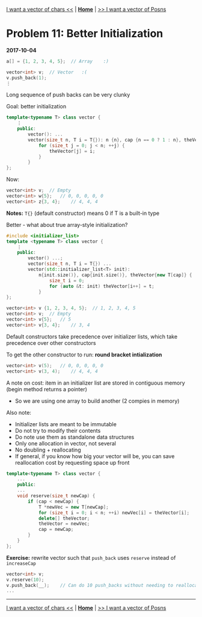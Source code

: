 [I want a vector of chars <<](./problem_10.md) | [**Home**](../README.md) | [>> I want a vector of Posns](./problem_12.md)

# Problem 11: Better Initialization
**2017-10-04**

```C++
a[] = {1, 2, 3, 4, 5};  // Array    :)

vector<int> v;  // Vector   :(
v.push_back(1);
⋮
```

Long sequence of push backs can be very clunky

Goal: better initialization

```C++
template<typename T> class vector {
    ⋮
    public:
        vector(): ...
        vector(size_t n, T i = T{}): n {n}, cap {n == 0 ? 1 : n}, theVector{new T[cap]} {
            for (size_t j = 0; j < n; ++j) {
                theVector[j] = i;
            }
        }
};
```

Now:

```C++
vector<int> v;  // Empty
vector<int> w{5};   // 0, 0, 0, 0, 0
vector<int> z{3, 4};    // 4, 4, 4
```

**Notes:** `T{}` (default constructor) means 0 if T is a built-in type

Better - what about true array-style initialization?

```C++
#include <initializer_list>
template <typename T> class vector {
    ⋮
    public:
        vector() ...;
        vector(size_t n, T i = T{}) ...
        vector(std::initializer_list<T> init): 
            n{init.size()}, cap{init.size()}, theVector{new T[cap]} {
                size_t i = 0;
                for (auto &t: init) theVector[i++] = t;
            }
};

vector<int> v {1, 2, 3, 4, 5};  // 1, 2, 3, 4, 5
vector<int> v;  // Empty
vector<int> v{5};   // 5
vector<int> v{3, 4};    // 3, 4
```

Default constructors take precedence over initializer lists, which take precedence over other constructors

To get the other constructor to run: **round bracket intialization**

```C++
vector<int> v(5);   // 0, 0, 0, 0, 0
vector<int> v(3, 4);    // 4, 4, 4
```

A note on cost: item in an initializer list are stored in contiguous memory (begin method returns a pointer)
- So we are using one array to build another (2 compies in memory)

Also note:
- Initializer lists are meant to be immutable
- Do not try to modify their contents
- Do note use them as standalone data structures
- Only one allocation in vector, not several
- No doubling + reallocating
- If general, if you know how big your vector will be, you can save reallocation cost by requesting space up front

```C++
template<typename T> class vector {
    ...
    public:
    ...
    void reserve(size_t newCap) {
        if (cap < newCap) {
            T *newVec = new T[newCap];
            for (size_t i = 0; i < n; ++i) newVec[i] = theVector[i];
            delete[] theVector;
            theVector = newVec;
            cap = newCap;
        }
    }
};
```

**Exercise:** rewrite vector such that `push_back` uses `reserve` instead of `increaseCap`

```C++
vector<int> v;
v.reserve(10);
v.push_back(__);    // Can do 10 push_backs without needing to reallocate
...
```

---
[I want a vector of chars <<](./problem_10.md) | [**Home**](../README.md) | [>> I want a vector of Posns](./problem_12.md)
